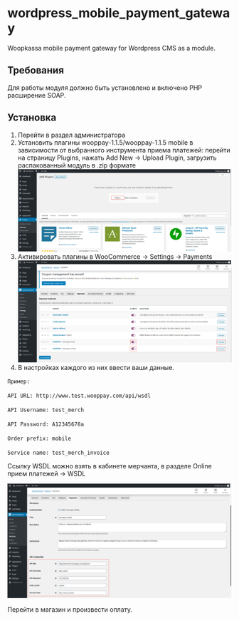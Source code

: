 # wordpress_mobile_payment_gateway
Woopkassa mobile payment gateway for Wordpress CMS as a module.

## Требования

Для работы модуля должно быть установлено и включено PHP расширение SOAP.

## Установка

1. Перейти в раздел администратора
2. Установить плагины wooppay-1.1.5/wooppay-1.1.5 mobile в зависимости от выбранного инструмента приема платежей: перейти на страницу Plugins, нажать Add New -> Upload Plugin, загрузить распакованный модуль в .zip формате
![Alt text](.README/wordpress_1.png?raw=true)
3. Активировать плагины в WooCommerce -> Settings -> Payments
![Alt text](.README/wordpress_2.png?raw=true)
4. В настройках каждого из них ввести ваши данные.
````
Пример:

API URL: http://www.test.wooppay.com/api/wsdl

API Username: test_merch

API Password: A12345678a

Order prefix: mobile

Service name: test_merch_invoice
````
Ссылку WSDL можно взять в кабинете мерчанта, в разделе Online прием платежей -> WSDL

![Alt text](.README/wordpress_3.png?raw=true)

Перейти в магазин и произвести оплату.
